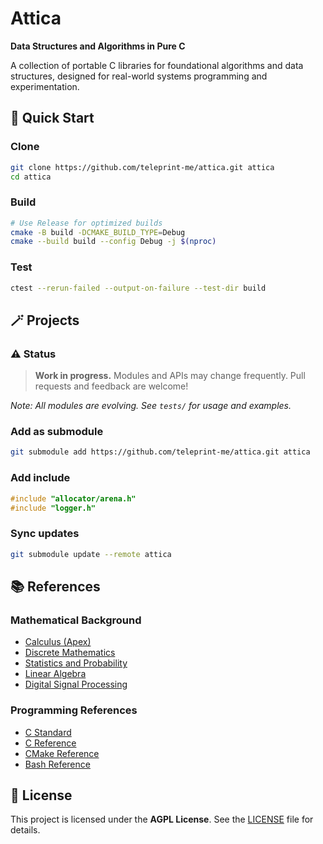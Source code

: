 # Attica

**Data Structures and Algorithms in Pure C**

A collection of portable C libraries for foundational algorithms and data
structures, designed for real-world systems programming and experimentation.

## 🚀 Quick Start

### Clone

```sh
git clone https://github.com/teleprint-me/attica.git attica
cd attica
```

### Build

```sh
# Use Release for optimized builds
cmake -B build -DCMAKE_BUILD_TYPE=Debug
cmake --build build --config Debug -j $(nproc)
```

### Test

```sh
ctest --rerun-failed --output-on-failure --test-dir build
```

## 🪄 Projects

### ⚠️ Status

> **Work in progress.** Modules and APIs may change frequently. Pull requests
> and feedback are welcome!

_Note: All modules are evolving. See `tests/` for usage and examples._

### Add as submodule

```sh
git submodule add https://github.com/teleprint-me/attica.git attica
```

### Add include

```c
#include "allocator/arena.h"
#include "logger.h"
```

### Sync updates

```sh
git submodule update --remote attica
```

## 📚 References

### Mathematical Background

- [Calculus (Apex)](https://leanpub.com/apexcalculus)
- [Discrete Mathematics](https://discrete.openmathbooks.org/dmoi3.html)
- [Statistics and Probability](https://stats.libretexts.org/Courses/Las_Positas_College/Math_40%3A_Statistics_and_Probability)
- [Linear Algebra](https://understandinglinearalgebra.org/home.html)
- [Digital Signal Processing](https://www.dspguide.com/)

### Programming References

- [C Standard](https://www.open-std.org/JTC1/SC22/WG14/)
- [C Reference](https://en.cppreference.com/w/c)
- [CMake Reference](https://cmake.org/cmake/help/latest/)
- [Bash Reference](https://www.gnu.org/software/bash/manual/html_node/index.html)

## 🪪 License

This project is licensed under the **AGPL License**. See the [LICENSE](LICENSE)
file for details.
